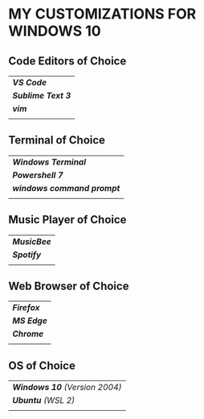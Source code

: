 # MY CUSTOMIZATIONS FOR WINDOWS 10

## Code Editors of Choice
|                      |
| :------------------- |
| ___VS Code___        |
| ___Sublime Text 3___ |
| ___vim___            |
|                      |

## Terminal of Choice
|                              |
| :--------------------------- |
| ___Windows Terminal___       |
| ___Powershell 7___           |
| ___windows command prompt___ |
|                              |

## Music Player of Choice
|                |
| :------------- |
| ___MusicBee___ |
| ___Spotify___  |
|                |

## Web Browser of Choice
|               |
| :------------ |
| ___Firefox___ |
| ___MS Edge___ |
| ___Chrome___  |
|               |

## OS of Choice
|                                 |
| :------------------------------ |
| ___Windows 10__ (Version 2004)_ |
| ___Ubuntu__ (WSL 2)_            |
|                                 |




